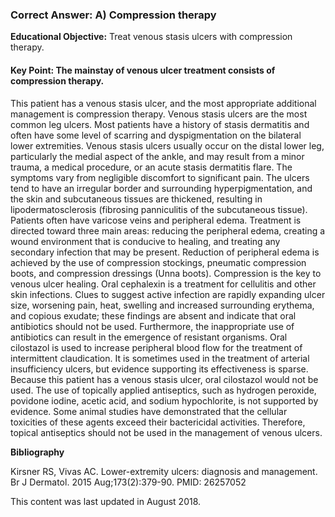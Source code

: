 
### Correct Answer: A) Compression therapy 

**Educational Objective:** Treat venous stasis ulcers with compression therapy.

#### **Key Point:** The mainstay of venous ulcer treatment consists of compression therapy.

This patient has a venous stasis ulcer, and the most appropriate additional management is compression therapy. Venous stasis ulcers are the most common leg ulcers. Most patients have a history of stasis dermatitis and often have some level of scarring and dyspigmentation on the bilateral lower extremities. Venous stasis ulcers usually occur on the distal lower leg, particularly the medial aspect of the ankle, and may result from a minor trauma, a medical procedure, or an acute stasis dermatitis flare. The symptoms vary from negligible discomfort to significant pain. The ulcers tend to have an irregular border and surrounding hyperpigmentation, and the skin and subcutaneous tissues are thickened, resulting in lipodermatosclerosis (fibrosing panniculitis of the subcutaneous tissue). Patients often have varicose veins and peripheral edema. Treatment is directed toward three main areas: reducing the peripheral edema, creating a wound environment that is conducive to healing, and treating any secondary infection that may be present. Reduction of peripheral edema is achieved by the use of compression stockings, pneumatic compression boots, and compression dressings (Unna boots). Compression is the key to venous ulcer healing.
Oral cephalexin is a treatment for cellulitis and other skin infections. Clues to suggest active infection are rapidly expanding ulcer size, worsening pain, heat, swelling and increased surrounding erythema, and copious exudate; these findings are absent and indicate that oral antibiotics should not be used. Furthermore, the inappropriate use of antibiotics can result in the emergence of resistant organisms.
Oral cilostazol is used to increase peripheral blood flow for the treatment of intermittent claudication. It is sometimes used in the treatment of arterial insufficiency ulcers, but evidence supporting its effectiveness is sparse. Because this patient has a venous stasis ulcer, oral cilostazol would not be used.
The use of topically applied antiseptics, such as hydrogen peroxide, povidone iodine, acetic acid, and sodium hypochlorite, is not supported by evidence. Some animal studies have demonstrated that the cellular toxicities of these agents exceed their bactericidal activities. Therefore, topical antiseptics should not be used in the management of venous ulcers.

**Bibliography**

Kirsner RS, Vivas AC. Lower-extremity ulcers: diagnosis and management. Br J Dermatol. 2015 Aug;173(2):379-90. PMID: 26257052

This content was last updated in August 2018.